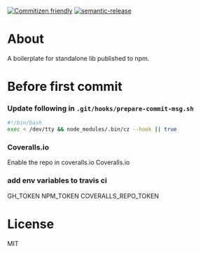 [![Commitizen friendly](https://img.shields.io/badge/commitizen-friendly-brightgreen.svg)](http://commitizen.github.io/cz-cli/)
[![semantic-release](https://img.shields.io/badge/%20%20%F0%9F%93%A6%F0%9F%9A%80-semantic--release-e10079.svg)](https://github.com/semantic-release/semantic-release)

# About

A boilerplate for standalone lib published to npm.

# Before first commit

### Update following in `.git/hooks/prepare-commit-msg.sh`

```sh
#!/bin/bash
exec < /dev/tty && node_modules/.bin/cz --hook || true
```

### Coveralls.io

Enable the repo in coveralls.io
Coveralls.io

### add env variables to travis ci

GH_TOKEN
NPM_TOKEN
COVERALLS_REPO_TOKEN

# License

MIT
